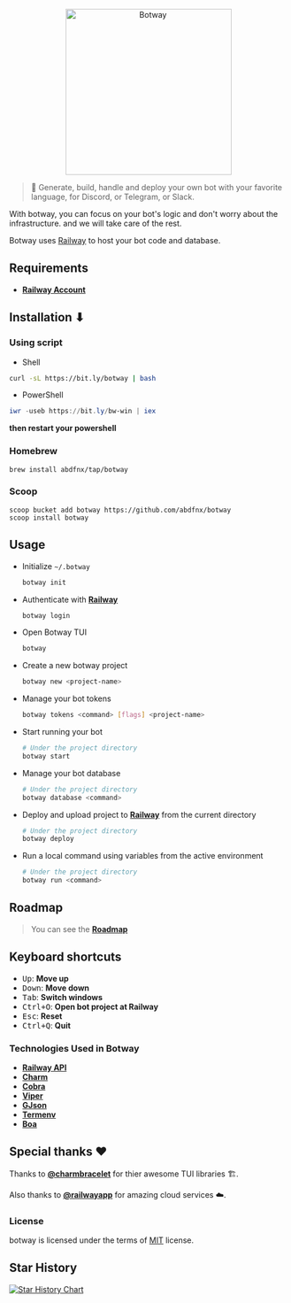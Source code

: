 <p align="center">
  <a href="https://botway.web.app" target="_blank">
    <img src="https://cdn-botway.up.railway.app/botway.svg" alt="Botway" width="300">
  </a>
</p>

> 🤖 Generate, build, handle and deploy your own bot with your favorite language, for Discord, or Telegram, or Slack.

With botway, you can focus on your bot's logic and don't worry about the infrastructure. and we will take care of the rest.

Botway uses [Railway][rw] to host your bot code and database.

## Requirements

- [**Railway Account**][rw]

## Installation ⬇

### Using script

- Shell

```bash
curl -sL https://bit.ly/botway | bash
```

- PowerShell

```powershell
iwr -useb https://bit.ly/bw-win | iex
```

**then restart your powershell**

### Homebrew

```
brew install abdfnx/tap/botway
```

### Scoop

```
scoop bucket add botway https://github.com/abdfnx/botway
scoop install botway
```

## Usage

* Initialize `~/.botway`

  ```bash
  botway init
  ```

* Authenticate with [**Railway**][rw]

  ```bash
  botway login
  ```

* Open Botway TUI

  ```bash
  botway
  ```

* Create a new botway project

  ```bash
  botway new <project-name>
  ```

* Manage your bot tokens

  ```bash
  botway tokens <command> [flags] <project-name>
  ```

* Start running your bot

  ```bash
  # Under the project directory
  botway start
  ```

* Manage your bot database

  ```bash
  # Under the project directory
  botway database <command>
  ```

* Deploy and upload project to [**Railway**][rw] from the current directory

  ```bash
  # Under the project directory
  botway deploy
  ```

* Run a local command using variables from the active environment

  ```bash
  # Under the project directory
  botway run <command>
  ```

## Roadmap

> You can see the [**Roadmap**](https://github.com/users/abdfnx/projects/10)

## Keyboard shortcuts

- <kbd>Up</kbd>: **Move up**
- <kbd>Down</kbd>: **Move down**
- <kbd>Tab</kbd>: **Switch windows**
- <kbd>Ctrl+O</kbd>: **Open bot project at Railway**
- <kbd>Esc</kbd>: **Reset**
- <kbd>Ctrl+Q</kbd>: **Quit**

### Technologies Used in Botway

- [**Railway API**][rw]
- [**Charm**](https://charm.sh)
- [**Cobra**](https://github.com/spf13/cobra)
- [**Viper**](https://github.com/spf13/viper)
- [**GJson**](https://github.com/tidwall/gjson)
- [**Termenv**](https://github.com/muesli/termenv)
- [**Boa**](github.com/elewis787/boa)

## Special thanks ❤

Thanks to [**@charmbracelet**](https://github.com/charmbracelet) for thier awesome TUI libraries 🏗.

Also thanks to [**@railwayapp**](https://github.com/railwayapp) for amazing cloud services ☁️.

### License

botway is licensed under the terms of [MIT](https://github.com/abdfnx/botway/blob/main/LICENSE) license.

## Star History

[![Star History Chart](https://api.star-history.com/svg?repos=abdfnx/botway&type=Date)](https://star-history.com/#abdfnx/botway)

[rw]: https://railway.app
